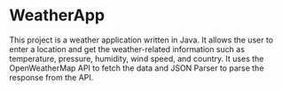 # WeatherApp
This project is a weather application written in Java. It allows the user to enter a location and get the weather-related information such as temperature, pressure, humidity, wind speed, and country. It uses the OpenWeatherMap API to fetch the data and JSON Parser to parse the response from the API.
